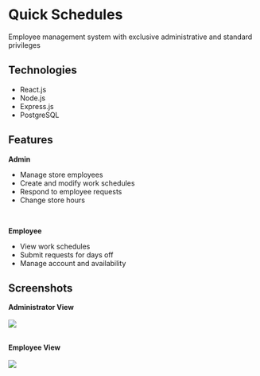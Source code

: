 # Quick Schedules
Employee management system with exclusive administrative and standard privileges

## Technologies
- React.js
- Node.js
- Express.js
- PostgreSQL

## Features
**Admin**
- Manage store employees
- Create and modify work schedules
- Respond to employee requests
- Change store hours

<br>

**Employee**
- View work schedules
- Submit requests for days off
- Manage account and availability

## Screenshots
**Administrator View**
<br><br>
![](https://firebasestorage.googleapis.com/v0/b/quick-schedules.appspot.com/o/github%2Fadmin.gif?alt=media&token=2161f1d9-c8af-4344-8a2d-6d08c01a1d30)
<br><br>

**Employee View**
<br><br>
![](https://firebasestorage.googleapis.com/v0/b/quick-schedules.appspot.com/o/github%2Fuser.gif?alt=media&token=8bbdd7b4-ef69-4df4-b8d4-bfa74b171e44)
